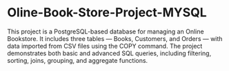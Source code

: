 # Oline-Book-Store-Project-MYSQL
This project is a PostgreSQL-based database for managing an Online Bookstore. It includes three tables — Books, Customers, and Orders — with data imported from CSV files using the COPY command. The project demonstrates both basic and advanced SQL queries, including filtering, sorting, joins, grouping, and aggregate functions. 
